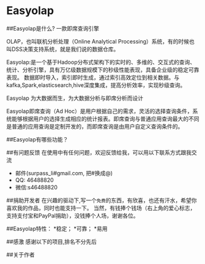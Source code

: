 # Easyolap

##Easyolap是什么?
一款即席查询引擎

OLAP，也叫联机分析处理（Online Analytical Processing）系统，有的时候也叫DSS决策支持系统，就是我们说的数据仓库。

Easyolap:是一个基于Hadoop分布式架构下的实时的、多维的、交互式的查询、统计、分析引擎，具有万亿级数据规模下的秒级性能表现，具备企业级的稳定可靠表现。
数据即时导入，索引即时生成，通过索引高效定位到相关数据。与kafka,Spark,elasticsearch,hive深度集成，提高分析效率，实现秒级查询。

Easyolap 为大数据而生，为大数据分析与即席分析而设计

Easyolap即席查询（Ad Hoc）是用户根据自己的需求，灵活的选择查询条件，系统能够根据用户的选择生成相应的统计报表。即席查询与普通应用查询最大的不同是普通的应用查询是定制开发的，而即席查询是由用户自定义查询条件的。

##Easyolap有哪些功能？


##有问题反馈
在使用中有任何问题，欢迎反馈给我，可以用以下联系方式跟我交流

* 邮件(surpass_li#gmail.com, 把#换成@)
* QQ: 46488820
* 微信:s46488820


##捐助开发者
在兴趣的驱动下,写一个`免费`的东西，有欣喜，也还有汗水，希望你喜欢我的作品，同时也能支持一下。
当然，有钱捧个钱场（右上角的爱心标志，支持支付宝和PayPal捐助），没钱捧个人场，谢谢各位。


##Easyolap特性：
*稳定；
*可靠；
*易用

##感激
感谢以下的项目,排名不分先后

##关于作者